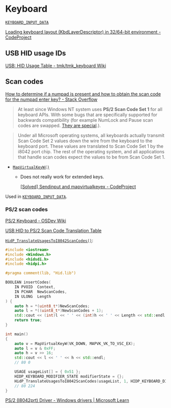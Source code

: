 # Keyboard
[`KEYBOARD_INPUT_DATA`](https://learn.microsoft.com/en-us/windows/win32/api/ntddkbd/ns-ntddkbd-keyboard_input_data)

[Loading keyboard layout (KbdLayerDescriptor) in 32/64-bit environment - CodeProject](https://www.codeproject.com/Articles/439275/Loading-keyboard-layout-KbdLayerDescriptor-in-32-6)

## USB HID usage IDs
[USB: HID Usage Table - tmk/tmk\_keyboard Wiki](https://github.com/tmk/tmk_keyboard/wiki/USB:-HID-Usage-Table#note-7)

## Scan codes
[How to determine if a numpad is present and how to obtain the scan code for the numpad enter key? - Stack Overflow](https://stackoverflow.com/questions/51173472/how-to-determine-if-a-numpad-is-present-and-how-to-obtain-the-scan-code-for-the)
> At least since Windows NT system uses **PS/2 Scan Code Set 1** for all keyboard APIs. With some bugs that are specifically supported for backwards compatibility (for example NumLock and Pause scan codes are swapped. [They are special](https://en.wikipedia.org/wiki/Break_key#Modern_keyboards).).

> Under all Microsoft operating systems, all keyboards actually transmit Scan Code Set 2 values down the wire from the keyboard to the keyboard port. These values are translated to Scan Code Set 1 by the i8042 port chip. The rest of the operating system, and all applications that handle scan codes expect the values to be from Scan Code Set 1.

- [`MapVirtualKeyW()`](https://learn.microsoft.com/en-us/windows/win32/api/winuser/nf-winuser-mapvirtualkeyw)
  - Does not really work for extended keys.

    [\[Solved\] Sendinput and mapvirtualkeyex - CodeProject](https://www.codeproject.com/Questions/1273784/Sendinput-and-mapvirtualkeyex)

Used in [`KEYBOARD_INPUT_DATA`](https://learn.microsoft.com/en-us/windows/win32/api/ntddkbd/ns-ntddkbd-keyboard_input_data).

### PS/2 scan codes
[PS/2 Keyboard - OSDev Wiki](https://wiki.osdev.org/PS/2_Keyboard)

[USB HID to PS/2 Scan Code Translation Table](https://download.microsoft.com/download/1/6/1/161ba512-40e2-4cc9-843a-923143f3456c/translate.pdf)

[`HidP_TranslateUsagesToI8042ScanCodes()`](https://learn.microsoft.com/en-us/windows-hardware/drivers/ddi/hidpi/nf-hidpi-hidp_translateusagestoi8042scancodes):
```cpp
#include <iostream>
#include <Windows.h>
#include <hidsdi.h>
#include <hidpi.h>

#pragma comment(lib, "Hid.lib")

BOOLEAN insertCodes(
    IN PVOID  Context,
    IN PCHAR  NewScanCodes,
    IN ULONG  Length
) {
    auto h = *(uint8_t*)NewScanCodes;
    auto l = *((uint8_t*)NewScanCodes + 1);
    std::cout << (int)l << ' ' << (int)h << ' ' << Length << std::endl;
    return true;
}

int main()
{
    auto v = MapVirtualKeyW(VK_DOWN, MAPVK_VK_TO_VSC_EX);
    auto l = v & 0xFF;
    auto h = v >> 16;
    std::cout << l << ' ' << h << std::endl;
    // 80 0

    USAGE usageList[] = { 0x51 };
    HIDP_KEYBOARD_MODIFIER_STATE modifierState = {};
    HidP_TranslateUsagesToI8042ScanCodes(usageList, 1, HIDP_KEYBOARD_DIRECTION::HidP_Keyboard_Make, &modifierState, insertCodes, NULL);
    // 80 224
}
```

[PS/2 (I8042prt) Driver - Windows drivers | Microsoft Learn](https://learn.microsoft.com/en-us/windows-hardware/drivers/hid/ps-2--i8042prt--driver)